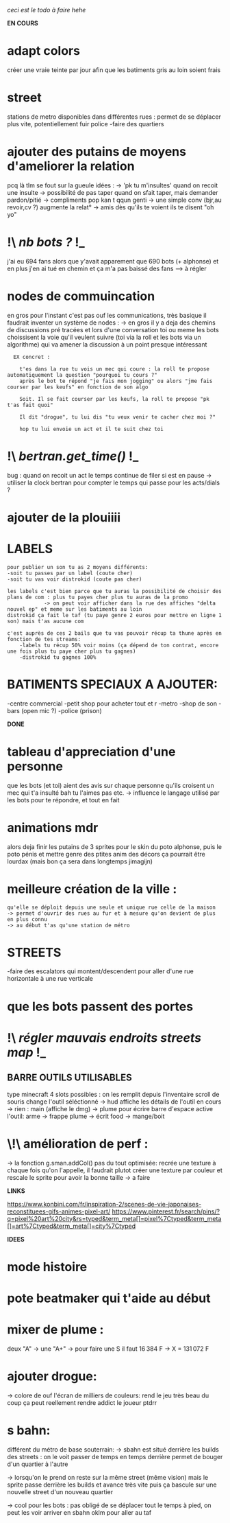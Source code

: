 


_ceci est le todo à faire hehe_


**EN COURS**

# adapt colors
  créer une vraie teinte par jour afin que les batiments gris au loin soient frais

# street
  stations de metro disponibles dans différentes rues : permet de se déplacer plus vite, potentiellement fuir police
  -faire des quartiers

# ajouter des putains de moyens d'ameliorer la relation
  pcq là tlm se fout sur la gueule
  idées :
    -> 'pk tu m'insultes' quand on recoit une insulte
    -> possibilité de pas taper quand on sfait taper, mais demander pardon/pitié
    -> compliments pop kan t qqun genti
    -> une simple conv (bjr,au revoir,cv ?) augmente la relat°
    -> amis dès qu'ils te voient ils te disent "oh yo"

#  \!\ *nb bots ?* \!\_
  j'ai eu 694 fans alors que y'avait apparement que 690 bots (+ alphonse)
  et en plus j'en ai tué en chemin et ça m'a pas baissé des fans
  --> à régler

# nodes de commuincation
  en gros pour l'instant c'est pas ouf les communications, très basique
  il faudrait inventer un système de nodes :
    -> en gros il y a deja des chemins de discussions pré tracées et lors d'une conversation
      toi ou meme les bots choissisent la voie qu'il veulent suivre
      (toi via la roll et les bots via un algorithme) qui va amener la discussion à un point presque intéressant

      EX concret :

        t'es dans la rue tu vois un mec qui coure : la roll te propose automatiquement la question "pourquoi tu cours ?"
        après le bot te répond "je fais mon jogging" ou alors "jme fais courser par les keufs" en fonction de son algo

        Soit. Il se fait courser par les keufs, la roll te propose "pk t'as fait quoi"

        Il dit "drogue", tu lui dis "tu veux venir te cacher chez moi ?"

        hop tu lui envoie un act et il te suit chez toi

# \!\ *bertran.get_time()* \!\_
  bug : quand on recoit un act le temps continue de filer si est en pause
  -> utiliser la clock bertran pour compter le temps qui passe pour les acts/dials ?

# ajouter de la plouiiii

# LABELS

	pour publier un son tu as 2 moyens différents:
	-soit tu passes par un label (coute cher)
	-soit tu vas voir distrokid (coute pas cher)

	les labels c'est bien parce que tu auras la possibilité de choisir des plans de com : plus tu payes cher plus tu auras de la promo
				-> on peut voir afficher dans la rue des affiches "delta nouvel ep" et meme sur les batiments au loin
	distrokid ça fait le taf (tu paye genre 2 euros pour mettre en ligne 1 son) mais t'as aucune com

	c'est auprès de ces 2 bails que tu vas pouvoir récup ta thune après en fonction de tes streams:
		-labels tu récup 50% voir moins (ça dépend de ton contrat, encore une fois plus tu paye cher plus tu gagnes)
		-distrokid tu gagnes 100%

# BATIMENTS SPECIAUX A AJOUTER:
  -centre commercial
  -petit shop pour acheter tout et r
  -metro
  -shop de son
  -bars (open mic ?)
  -police (prison)




**DONE**

# tableau d'appreciation d'une personne
  que les bots (et toi) aient des avis sur chaque personne qu'ils croisent
  un mec qui t'a insulté bah tu l'aimes pas etc.
  -> influence le langage utilisé par les bots pour te répondre, et tout en fait

# animations mdr

  alors deja finir les putains de 3 sprites pour le skin du poto alphonse,
  puis le poto pénis
  et mettre genre des ptites anim des décors ça pourrait être lourdax (mais bon ça sera dans longtemps jimagijn)

# meilleure création de la ville :
    qu'elle se déploit depuis une seule et unique rue celle de la maison
    -> permet d'ouvrir des rues au fur et à mesure qu'on devient de plus en plus connu
    -> au début t'as qu'une station de métro

# STREETS

  -faire des escalators qui montent/descendent pour aller d'une rue horizontale à une rue verticale

# que les bots passent des portes

# \!\ *régler mauvais endroits streets map*  \!\_

## BARRE OUTILS UTILISABLES
  type minecraft
  4 slots possibles : on les remplit depuis l'inventaire
  scroll de souris change l'outil séléctionné
  -> hud affiche les détails de l'outil en cours
  -> rien : main (affiche le dmg)
  -> plume pour écrire
  barre d'espace active l'outil:
      arme -> frappe
      plume -> écrit
      food -> mange/boit

# \\!\\ amélioration de perf :
  -> la fonction g.sman.addCol() pas du tout optimisée:
    recrée une texture à chaque fois qu'on l'appelle, il faudrait plutot créer une texture
    par couleur et rescale le sprite pour avoir la bonne taille -> a faire



**LINKS**

https://www.konbini.com/fr/inspiration-2/scenes-de-vie-japonaises-reconstituees-gifs-animes-pixel-art/
https://www.pinterest.fr/search/pins/?q=pixel%20art%20city&rs=typed&term_meta[]=pixel%7Ctyped&term_meta[]=art%7Ctyped&term_meta[]=city%7Ctyped


**IDEES**

# mode histoire

# pote beatmaker qui t'aide au début

# mixer de plume :
  deux "A" -> une "A+"
  -> pour faire une S il faut 16 384 F
  -> X = 131 072 F

# ajouter drogue:
  -> colore de ouf l'écran de milliers de couleurs:
    rend le jeu très beau du coup ça peut reellement rendre addict le joueur ptdrr

# s bahn:

  différent du métro de base souterrain:
  -> sbahn est situé derrière les builds des streets :
    on le voit passer de temps en temps derrière
    permet de bouger d'un quartier à l'autre

  -> lorsqu'on le prend on reste sur la même street (même vision)
  mais le sprite passe derrière les builds et avance très vite puis ça bascule sur une nouvelle street d'un nouveau quartier

  -> cool pour les bots : pas obligé de se déplacer tout le temps à pied, on peut les voir arriver en sbahn oklm pour aller au taf
